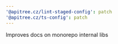 ```yaml
---
'@apitree.cz/lint-staged-config': patch
'@apitree.cz/ts-config': patch
---
```


Improves docs on monorepo internal libs
